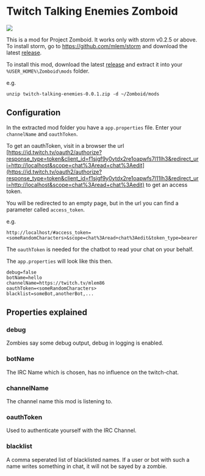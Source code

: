 # Twitch Talking Enemies Zomboid

![](https://github.com/mlem/twitch-talking-enemies-zomboid/raw/0d1b8698c5927dcccad8153c666fb1e109692014/twitch-talking-enemies-zomboid.gif)

This is a mod for Project Zomboid. It works only with storm v0.2.5 or above.
To install storm, go to https://github.com/mlem/storm and download the latest [release](https://github.com/mlem/storm/releases).

To install this mod, download the latest [release](https://github.com/mlem/twitch-talking-enemies-zomboid/releases) and extract it into your `%USER_HOME%\Zomboid\mods` folder.


e.g. 
```
unzip twitch-talking-enemies-0.0.1.zip -d ~/Zomboid/mods
```

## Configuration

In the extracted mod folder you have a `app.properties` file.
Enter your `channelName` and `oauthToken`.

To get an oauthToken, visit in a browser the url [https://id.twitch.tv/oauth2/authorize?response_type=token&client_id=f1sjgf9y0ytdx2re1oapwfs7l11lh3&redirect_uri=http://localhost&scope=chat%3Aread+chat%3Aedit](https://id.twitch.tv/oauth2/authorize?response_type=token&client_id=f1sjgf9y0ytdx2re1oapwfs7l11lh3&redirect_uri=http://localhost&scope=chat%3Aread+chat%3Aedit) to get an access token.

You will be redirected to an empty page, but in the url you can find a parameter called `access_token`.

e.g. 
```
http://localhost/#access_token=<someRandomCharacters>&scope=chat%3Aread+chat%3Aedit&token_type=bearer
```

The `oauthToken` is needed for the chatbot to read your chat on your behalf.

The `app.properties` will look like this then.
```
debug=false
botName=hello
channelName=https://twitch.tv/mlem86
oauthToken=<someRandomCharacters>
blacklist=someBot,anotherBot,...
```

## Properties explained

### debug

 Zombies say some debug output, debug in logging is enabled.
 
### botName

The IRC Name which is chosen, has no influence on the twitch-chat.

### channelName

The channel name this mod is listening to.

### oauthToken

Used to authenticate yourself with the IRC Channel.

### blacklist

A comma seperated list of blacklisted names. If a user or bot with such a name writes something in chat, it will not
be sayed by a zombie.